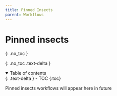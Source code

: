 ```yaml
---
title: Pinned Insects
parent: Workflows
---
```


# Pinned insects 
{: .no_toc }

  {: .no_toc .text-delta }
<details open markdown="block">
  <summary>
    Table of contents
  </summary>
  {: .text-delta }
- TOC
{:toc}
</details>


Pinned insects workflows will appear here in future

